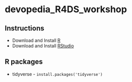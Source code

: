 # devopedia_R4DS_workshop

## Instructions

* Download and Install [R](https://www.r-project.org/)
* Download and Install [RStudio](https://www.rstudio.com/products/rstudio/download/)


## R packages

* tidyverse - `install.packages('tidyverse')`
